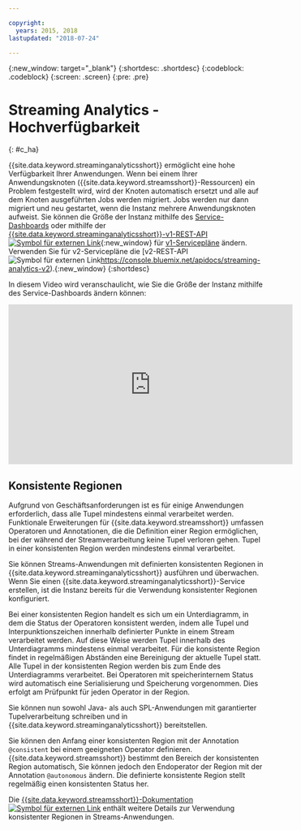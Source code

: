 ```yaml
---

copyright:
  years: 2015, 2018
lastupdated: "2018-07-24"

---
```


<!-- Attribute definitions -->
{:new_window: target="_blank"}
{:shortdesc: .shortdesc}
{:codeblock: .codeblock}
{:screen: .screen}
{:pre: .pre}

# Streaming Analytics - Hochverfügbarkeit
{: #c_ha}

{{site.data.keyword.streaminganalyticsshort}} ermöglicht eine hohe Verfügbarkeit Ihrer Anwendungen. Wenn bei einem Ihrer Anwendungsknoten ({{site.data.keyword.streamsshort}}-Ressourcen) ein Problem festgestellt wird, wird der Knoten automatisch ersetzt und alle auf dem Knoten ausgeführten Jobs werden migriert. Jobs werden nur dann migriert und neu gestartet, wenn die Instanz mehrere Anwendungsknoten aufweist. Sie können die Größe der Instanz mithilfe des [Service-Dashboards](/docs/services/StreamingAnalytics/r_service_dashboard.html) oder mithilfe der [{{site.data.keyword.streaminganalyticsshort}}-v1-REST-API ![Symbol für externen Link](../../icons/launch-glyph.svg "Symbol für externen Link")](https://console.bluemix.net/apidocs/streaming-analytics-v1){:new_window} für [v1-Servicepläne](/docs/services/StreamingAnalytics/service_plans.html) ändern. Verwenden Sie für v2-Servicepläne die [v2-REST-API ![Symbol für externen Link](../../icons/launch-glyph.svg "Symbol für externen Link")https://console.bluemix.net/apidocs/streaming-analytics-v2).{:new_window}
{:shortdesc}

In diesem Video wird veranschaulicht, wie Sie die Größe der Instanz mithilfe des Service-Dashboards ändern können:

<iframe width="560" height="315" title="Größe der Instanz ändern" src="https://www.youtube.com/embed/zbZ9am9UhPw?rel=0" frameborder="0" allowfullscreen>Größe der Instanz ändern</iframe>

## Konsistente Regionen
Aufgrund von Geschäftsanforderungen ist es für einige Anwendungen erforderlich, dass alle Tupel mindestens einmal verarbeitet werden. Funktionale Erweiterungen für {{site.data.keyword.streamsshort}} umfassen Operatoren und Annotationen, die die Definition einer Region ermöglichen, bei der während der Streamverarbeitung keine Tupel verloren gehen. Tupel in einer konsistenten Region werden mindestens einmal verarbeitet.

Sie können Streams-Anwendungen mit definierten konsistenten Regionen in {{site.data.keyword.streaminganalyticsshort}} ausführen und überwachen. Wenn Sie einen {{site.data.keyword.streaminganalyticsshort}}-Service erstellen, ist die Instanz bereits für die Verwendung konsistenter Regionen konfiguriert.

Bei einer konsistenten Region handelt es sich um ein Unterdiagramm, in dem die Status der Operatoren konsistent werden, indem alle Tupel und Interpunktionszeichen innerhalb definierter Punkte in einem Stream verarbeitet werden. Auf diese Weise werden Tupel innerhalb des Unterdiagramms mindestens einmal verarbeitet. Für die konsistente Region findet in regelmäßigen Abständen eine Bereinigung der aktuelle Tupel statt. Alle Tupel in der konsistenten Region werden bis zum Ende des Unterdiagramms verarbeitet. Bei Operatoren mit speicherinternem Status wird automatisch eine Serialisierung und Speicherung vorgenommen. Dies erfolgt am Prüfpunkt für jeden Operator in der Region.

Sie können nun sowohl Java- als auch SPL-Anwendungen mit garantierter Tupelverarbeitung schreiben und in {{site.data.keyword.streaminganalyticsshort}} bereitstellen.

Sie können den Anfang einer konsistenten Region mit der Annotation `@consistent` bei einem geeigneten Operator definieren. {{site.data.keyword.streamsshort}} bestimmt den Bereich der konsistenten Region automatisch, Sie können jedoch den Endoperator der Region mit der Annotation `@autonomous` ändern. Die definierte konsistente Region stellt regelmäßig einen konsistenten Status her.

Die [{{site.data.keyword.streamsshort}}-Dokumentation ![Symbol für externen Link](../../icons/launch-glyph.svg "Symbol für externen Link")](https://www.ibm.com/support/knowledgecenter/SSCRJU_4.2.1/com.ibm.streams.dev.doc/doc/consistentregions.html) enthält weitere Details zur Verwendung konsistenter Regionen in Streams-Anwendungen.
